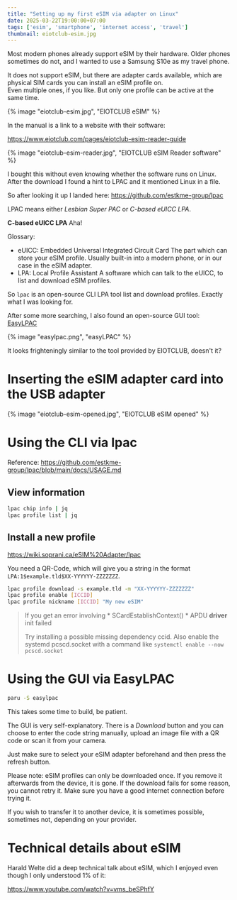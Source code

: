 ```yaml
---
title: "Setting up my first eSIM via adapter on Linux"
date: 2025-03-22T19:00:00+07:00
tags: ['esim', 'smartphone', 'internet access', 'travel']
thumbnail: eiotclub-esim.jpg
---
```


Most modern phones already support eSIM by their hardware.
Older phones sometimes do not, and I wanted to use a Samsung S10e
as my travel phone.

It does not support eSIM, but there are adapter cards available, which are physical
SIM cards you can install an eSIM profile on.\
Even multiple ones, if you like. But only one profile can be active at the same time.

{% image "eiotclub-esim.jpg", "EIOTCLUB eSIM" %}

In the manual is a link to a website with their software:

<https://www.eiotclub.com/pages/eiotclub-esim-reader-guide>

{% image "eiotclub-esim-reader.jpg", "EIOTCLUB eSIM Reader software" %}

I bought this without even knowing whether the software runs on Linux.
After the download I found a hint to LPAC and it mentioned Linux in a file.

So after looking it up I landed here:
<https://github.com/estkme-group/lpac>

LPAC means either *Lesbian Super PAC* or *C-based eUICC LPA*.

**C-based eUICC LPA**
Aha!

Glossary:

- eUICC: Embedded Universal Integrated Circuit Card
  The part which can store your eSIM profile. Usually built-in into a modern phone,
  or in our case in the eSIM adapter.
- LPA: Local Profile Assistant
  A software which can talk to the eUICC, to list and download eSIM profiles.

So `lpac` is an open-source CLI LPA tool list and download profiles.
Exactly what I was looking for.

After some more searching, I also found an open-source GUI tool:
[EasyLPAC](https://github.com/creamlike1024/EasyLPAC)

{% image "easylpac.png", "easyLPAC" %}

It looks frighteningly similar to the tool provided by EIOTCLUB, doesn't it?

# Inserting the eSIM adapter card into the USB adapter

{% image "eiotclub-esim-opened.jpg", "EIOTCLUB eSIM opened" %}

# Using the CLI via lpac

Reference:
<https://github.com/estkme-group/lpac/blob/main/docs/USAGE.md>

## View information

```bash
lpac chip info | jq
lpac profile list | jq
```

## Install a new profile

<https://wiki.soprani.ca/eSIM%20Adapter/lpac>

You need a QR-Code, which will give you a string in the format
`LPA:1$example.tld$XX-YYYYYY-ZZZZZZZ`.

```bash
lpac profile download -s example.tld -m "XX-YYYYYY-ZZZZZZZ"
lpac profile enable [ICCID]
lpac profile nickname [ICCID] "My new eSIM"
```

> If you get an error involving * SCardEstablishContext() * APDU **driver** init failed
> 
> Try installing a possible missing dependency ccid. Also enable the systemd pcscd.socket with a command like
> `systemctl enable --now pcscd.socket`

# Using the GUI via EasyLPAC

```bash
paru -S easylpac
```

This takes some time to build, be patient.

The GUI is very self-explanatory.
There is a *Download* button and you can choose to enter the code string manually,
upload an image file with a QR code or scan it from your camera.

Just make sure to select your eSIM adapter beforehand and then press the refresh button.

Please note: eSIM profiles can only be downloaded once.
If you remove it afterwards from the device, it is gone.
If the download fails for some reason, you cannot retry it.
Make sure you have a good internet connection before trying it.

If you wish to transfer it to another device, it is sometimes possible, sometimes not,
depending on your provider.

# Technical details about eSIM

Harald Welte did a deep technical talk about eSIM, which I enjoyed
even though I only understood 1% of it:

<https://www.youtube.com/watch?v=vms_beSPhfY>
